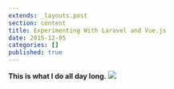```yaml
---
extends: _layouts.post
section: content
title: Experimenting With Laravel and Vue.js
date: 2015-12-05
categories: []
published: true
---
```


**This is what I do all day long.**
![](/assets/img/VhlQKh.jpg)
